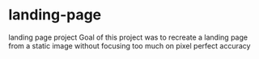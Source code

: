 # landing-page
landing page project
Goal of this project was to recreate a landing page from a static image without focusing too much on pixel perfect accuracy
